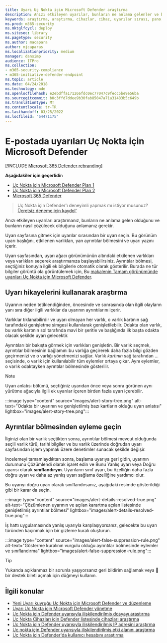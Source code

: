 ```yaml
---
title: Uyarı Uç Nokta için Microsoft Defender araştırma
description: Anızı etkileyen uyarılar, bunların ne anlama gelenler ve bunların nasıl çözülecekleri ile ilgili ayrıntılı bilgi almak için araştırma seçeneklerini kullanın.
keywords: araştırma, araştırma, cihazlar, cihaz, uyarılar sırası, pano, IP adresi, dosya, gönderme, gönderiler, derin çözümleme, zaman çizelgesi, arama, etki alanı, URL, IP
ms.prod: m365-security
ms.mktglfcycl: deploy
ms.sitesec: library
ms.pagetype: security
ms.author: macapara
author: mjcaparas
ms.localizationpriority: medium
manager: dansimp
audience: ITPro
ms.collection:
- m365-security-compliance
- m365-initiative-defender-endpoint
ms.topic: article
ms.date: 04/24/2018
ms.technology: mde
ms.openlocfilehash: e2ebdffa171266fdc0ec77047c9fecc5be9e56ba
ms.sourcegitcommit: b0c3ffd7ddee9b30fab85047a71a31483b5c649b
ms.translationtype: MT
ms.contentlocale: tr-TR
ms.lasthandoff: 03/25/2022
ms.locfileid: "64471175"
---
```

# <a name="investigate-alerts-in-microsoft-defender-for-endpoint"></a>E-postada uyarıları Uç Nokta için Microsoft Defender

[!INCLUDE [Microsoft 365 Defender rebranding](../../includes/microsoft-defender.md)]

**Aşağıdakiler için geçerlidir:**
- [Uç Nokta için Microsoft Defender Plan 1](https://go.microsoft.com/fwlink/p/?linkid=2154037)
- [Uç Nokta için Microsoft Defender Plan 2](https://go.microsoft.com/fwlink/p/?linkid=2154037)
- [Microsoft 365 Defender](https://go.microsoft.com/fwlink/?linkid=2118804)

> Uç Nokta için Defender'ı deneyimli yapmak mı istiyor musunuz? [Ücretsiz deneme için kaydol'](https://signup.microsoft.com/create-account/signup?products=7f379fee-c4f9-4278-b0a1-e4c8c2fcdf7e&ru=https://aka.ms/MDEp2OpenTrial?ocid=docs-wdatp-investigatealerts-abovefoldlink)

Anızı etkileyen uyarıları araştırmanız, bunların ne anlama gelen olduğunu ve bunların nasıl çözülecek olduğunu anlamanız gerekir.

Uyarı sayfasına gitmek için uyarılar sırasından bir uyarı seçin. Bu görünüm uyarı başlığını, etkilenen varlıkları, yan ayrıntılar bölmesini ve uyarı yazını içerir.

Uyarı sayfasından, uyarı ağacı görünümünün altındaki etkilenen varlıkları veya varlıkları seçerek araştırmanıza başlayabilirsiniz. Ayrıntılar bölmesi, seçtiğiniz konuyla ilgili ek bilgilerle otomatik olarak gösterilir. Burada ne tür bilgiler görüntü ola görüntülemek için, Bu [makalenin Tamam görünümünde uyarıları Uç Nokta için Microsoft Defender](/microsoft-365/security/defender-endpoint/review-alerts).

## <a name="investigate-using-the-alert-story"></a>Uyarı hikayelerini kullanarak araştırma

Uyarının neden tetiklendiğinden, öncesinde ve sonrasında olan ilgili olayların yanı sıra diğer ilgili varlıklar da uyarının ayrıntılarını içerir.

Varlıklar tıklanabilirdir ve uyarı olmayan her varlık, o varlık kartının sağ tarafındaki genişletme simgesi kullanılarak genişletilebilir. Odakta olan varlık, bu varlık kartının sol tarafında mavi bir şeritle ve başlığında ilk başta odakta olacak şekilde uyarı gelecektir.

Ayrıntıları bir bakışta görmek için varlıkları genişletin. Bir varlık seçmek, ayrıntılar bölmesinin bağlamını bu varlığa geçirerek daha fazla bilgi gözden geçirmenizi ve o varlığı yönetmenizi sağlar. Varlık *kartının* sağ tarafından ... seçisinde, o varlık için kullanılabilir tüm eylemler ortaya çıkar. Aynı eylemler, o varlık odaktayken ayrıntılar bölmesinde gösterilir.

> [!NOTE]
> Uyarı anlatısı bölümü, seçtiğiniz uyarıdan önce veya sonra görünen aynı yürütme ağacıyla ilgili ek uyarılar içeren birden fazla uyarı içerebilir.

:::image type="content" source="images/alert-story-tree.png" alt-text="Odakta bir uyarının ve genişletilmiş bazı kartların olduğu uyarı anlatısı" lightbox="images/alert-story-tree.png":::

## <a name="take-action-from-the-details-pane"></a>Ayrıntılar bölmesinden eyleme geçin

İlginizi olan bir varlık seçtikten sonra, ayrıntılar bölmesi mevcut olduğunda seçili varlık türü, tarihi bilgiler ve bu varlık üzerinde doğrudan uyarı sayfasından işlem yapmak üzere denetimler sunacak şekilde değişir.

Incelemeyi tamamlaydıktan sonra, başlama uyarıya geri gidin, uyarının durumunu Çözümlendi olarak işaret edin ve  Bunu Yanlış uyarı veya Doğru uyarısı olarak  **sınıflandıryın**. Uyarıların sınıf ayarı, bu özelliğin daha fazla doğru uyarı ve daha az yanlış uyarı sağlama özelliğine yardımcı olur.

Bu uyarıyı doğru uyarı olarak sınıflandırsanız, aşağıdaki resimde gösterildiği gibi bir karar da seçin.

:::image type="content" source="images/alert-details-resolved-true.png" alt-text="Çözümlenen uyarının ve açılan karartma açılan listesinde genişletilmiş ayrıntılar bölmesi" lightbox="images/alert-details-resolved-true.png":::

İş hattı uygulamasında yanlış uyarıyla karşılaşıyorsanız, gelecekte bu uyarı türünden kaçınmak için bir gizleme kuralı oluşturun.

:::image type="content" source="images/alert-false-suppression-rule.png" alt-text="Gösterme kuralının vurgulu olduğu ayrıntılar bölmesinde eylemler ve sınıflandırma" lightbox="images/alert-false-suppression-rule.png":::

> [!TIP]
> Yukarıda açıklanmaz bir sorunla yaşıyorsanız geri bildirim sağlamak veya 🙂 bir destek bileti açmak için düğmeyi kullanın.


## <a name="related-topics"></a>İlgili konular
- [Yeni Uyarı kuyruğu Uç Nokta için Microsoft Defender ve düzenleme](alerts-queue.md)
- [Uyarı Uç Nokta için Microsoft Defender yönetme](manage-alerts.md)
- [Uç Nokta için Defender uyarısıyla ilişkilendirilmiş dosyayı araştırma](investigate-files.md)
- [Uç Nokta Cihazları için Defender listesinde cihazları araştırma](investigate-machines.md)
- [Uç Nokta için Defender uyarısıyla ilişkilendirilmiş IP adresini araştırma](investigate-ip.md)
- [Uç nokta için Defender uyarısıyla ilişkilendirilmiş etki alanını araştırma](investigate-domain.md)
- [Uç Nokta için Defender'da kullanıcı hesabını araştırma](investigate-user.md)


